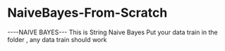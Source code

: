 # NaiveBayes-From-Scratch
----NAIVE BAYES---
This is String Naive Bayes
Put your data train in the folder , any data train should work
